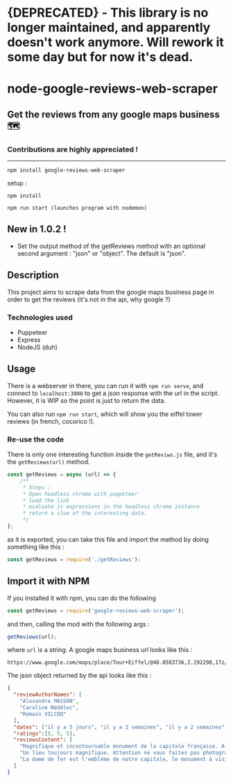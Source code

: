 # {DEPRECATED} - This library is no longer maintained, and apparently doesn't work anymore. Will rework it some day but for now it's dead.
# node-google-reviews-web-scraper
## Get the reviews from any google maps business 🗺
### Contributions are highly appreciated !
---
`npm install google-reviews-web-scraper`

setup :

`npm install`

`npm run start (launches program with nodemon)`

## New in 1.0.2 !
* Set the output method of the getReviews method with an optional second argument : "json" or "object". The default is "json".

## Description
This project aims to scrape data from the google maps business page in order to get the reviews
(it's not in the api, why google ?)


### Technologies used
* Puppeteer
* Express
* NodeJS (duh)
## Usage
There is a webserver in there, you can run it with `npm run serve`, and connect to `localhost:3000` to get a json response with the url in the script. However, it is WIP so the point is just to return the data.

You can also run `npm run start`, which will show you the eiffel tower reviews (in french, cocorico !).
### Re-use the code
There is only one interesting function inside the `getReviws.js` file, and it's the `getReviews(url)` method.
```js
const getReviews = async (url) => {
    /**
     * Steps :
     * Open headless chrome with puppeteer
     * load the link
     * evaluate js expressions in the headless chrome instance 
     * return a slue of the interesting data.
     */
};
```
as it is exported, you can take this file and import the method by doing something like this :
```js
const getReviews = require('./getReviews');
```
## Import it with NPM
If you installed it with npm, you can do the following
```js
const getReviews = require('google-reviews-web-scraper');
```
and then, calling the mod with the following args :
```js
getReviews(url);
```
where `url` is a string.
A google maps business url looks like this :
```
https://www.google.com/maps/place/Tour+Eiffel/@48.8583736,2.292298,17z/data=!4m5!3m4!1s0x47e66e2964e34e2d:0x8ddca9ee380ef7e0!8m2!3d48.8583701!4d2.2944813
```
The json object returned by the api looks like this :
```json
{
  "reviewAuthorNames": [
    "Alexandre MASSON",
    "Caroline Nédélec",
    "Romain VILCOQ"
  ],
  "dates": ["il y a 5 jours", "il y a 2 semaines", "il y a 2 semaines"],
  "ratings":[5, 5, 5],
  "reviewsContent": [
    "Magnifique et incontournable monument de la capitale française. A absolument faire lors de votre visite parisienne ! Haute de 321 mètres, cette tour de fer surplombe la région parisienne. Véritable prouesse architecturale et scientifique, …",
    "Un lieu toujours magnifique. Attention ne vous faites pas photographier de force par tous ces photographes qui traînent dans la tour et qui veulent vous vendre des photos à prix d'or. Évidemment les prix ne sont pas affichés et le tarif est …",
    "La dame de fer est l'emblème de notre capitale, le monument à visiter en priorité. \nLa vue depuis le sommet est incontournable !\nL'ascension par les escaliers est une belle expérience et permet de profiter au mieux de la structure, cependant elle est réservée aux plus sportifs. La descente est possible également 😉"
  ]
}

```
